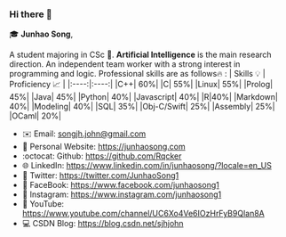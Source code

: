 ### Hi there 👋
:mortar_board: **Junhao Song**,

A student majoring in CSc	:full_moon_with_face:. **Artificial Intelligence** is the main research direction. An independent team worker with a strong interest in programming and logic.
Professional skills are as follows:fire: :
| Skills :bulb: | Proficiency :chart_with_upwards_trend: |
|:----:|:----:|
|C++| 60%|
|C| 55%|
|Linux| 55%|
|Prolog| 45%|
|Java| 45%|
|Python| 40%|
|Javascript| 40%|
|R|40%|
|Markdown| 40%|
|Modeling| 40%|
|SQL| 35%|
|Obj-C/Swift| 25%|
|Assembly| 25%|
|OCaml| 20%|


 - :envelope: Email: songjh.john@gmail.com
 - :satellite: Personal Website: https://junhaosong.com
 - :octocat: Github: https://github.com/Rqcker
 - :globe_with_meridians: LinkedIn: https://www.linkedin.com/in/junhaosong/?locale=en_US
 - :speech_balloon: Twitter: https://twitter.com/JunhaoSong1
 - :running: FaceBook: https://www.facebook.com/junhaosong1
 - :art: Instagram: https://www.instagram.com/junhaosong1
 - :musical_note: YouTube: https://www.youtube.com/channel/UC6Xo4Ve6IOzHrFyB9Qlan8A
 - :computer: CSDN Blog: https://blog.csdn.net/sjhjohn
